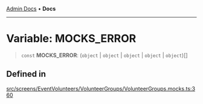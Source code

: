 [Admin Docs](/) • **Docs**

***

# Variable: MOCKS\_ERROR

> `const` **MOCKS\_ERROR**: (`object` \| `object` \| `object` \| `object` \| `object`)[]

## Defined in

[src/screens/EventVolunteers/VolunteerGroups/VolunteerGroups.mocks.ts:360](https://github.com/PalisadoesFoundation/talawa-admin/blob/main/src/screens/EventVolunteers/VolunteerGroups/VolunteerGroups.mocks.ts#L360)
